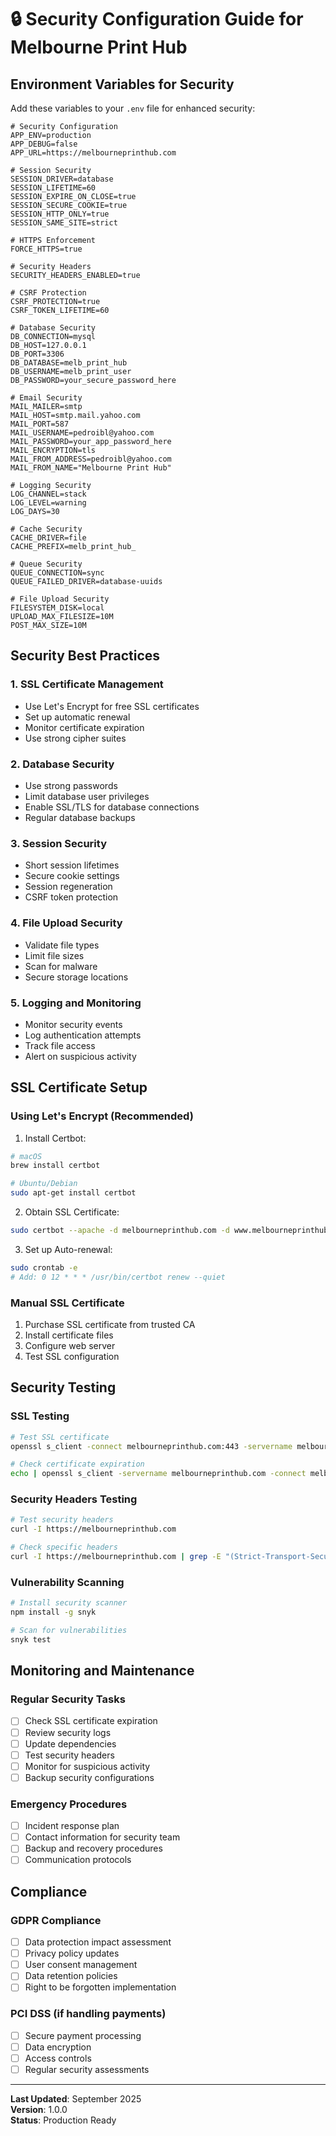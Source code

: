 # 🔒 Security Configuration Guide for Melbourne Print Hub

## Environment Variables for Security

Add these variables to your `.env` file for enhanced security:

```env
# Security Configuration
APP_ENV=production
APP_DEBUG=false
APP_URL=https://melbourneprinthub.com

# Session Security
SESSION_DRIVER=database
SESSION_LIFETIME=60
SESSION_EXPIRE_ON_CLOSE=true
SESSION_SECURE_COOKIE=true
SESSION_HTTP_ONLY=true
SESSION_SAME_SITE=strict

# HTTPS Enforcement
FORCE_HTTPS=true

# Security Headers
SECURITY_HEADERS_ENABLED=true

# CSRF Protection
CSRF_PROTECTION=true
CSRF_TOKEN_LIFETIME=60

# Database Security
DB_CONNECTION=mysql
DB_HOST=127.0.0.1
DB_PORT=3306
DB_DATABASE=melb_print_hub
DB_USERNAME=melb_print_user
DB_PASSWORD=your_secure_password_here

# Email Security
MAIL_MAILER=smtp
MAIL_HOST=smtp.mail.yahoo.com
MAIL_PORT=587
MAIL_USERNAME=pedroibl@yahoo.com
MAIL_PASSWORD=your_app_password_here
MAIL_ENCRYPTION=tls
MAIL_FROM_ADDRESS=pedroibl@yahoo.com
MAIL_FROM_NAME="Melbourne Print Hub"

# Logging Security
LOG_CHANNEL=stack
LOG_LEVEL=warning
LOG_DAYS=30

# Cache Security
CACHE_DRIVER=file
CACHE_PREFIX=melb_print_hub_

# Queue Security
QUEUE_CONNECTION=sync
QUEUE_FAILED_DRIVER=database-uuids

# File Upload Security
FILESYSTEM_DISK=local
UPLOAD_MAX_FILESIZE=10M
POST_MAX_SIZE=10M
```

## Security Best Practices

### 1. SSL Certificate Management
- Use Let's Encrypt for free SSL certificates
- Set up automatic renewal
- Monitor certificate expiration
- Use strong cipher suites

### 2. Database Security
- Use strong passwords
- Limit database user privileges
- Enable SSL/TLS for database connections
- Regular database backups

### 3. Session Security
- Short session lifetimes
- Secure cookie settings
- Session regeneration
- CSRF token protection

### 4. File Upload Security
- Validate file types
- Limit file sizes
- Scan for malware
- Secure storage locations

### 5. Logging and Monitoring
- Monitor security events
- Log authentication attempts
- Track file access
- Alert on suspicious activity

## SSL Certificate Setup

### Using Let's Encrypt (Recommended)

1. Install Certbot:
```bash
# macOS
brew install certbot

# Ubuntu/Debian
sudo apt-get install certbot
```

2. Obtain SSL Certificate:
```bash
sudo certbot --apache -d melbourneprinthub.com -d www.melbourneprinthub.com
```

3. Set up Auto-renewal:
```bash
sudo crontab -e
# Add: 0 12 * * * /usr/bin/certbot renew --quiet
```

### Manual SSL Certificate

1. Purchase SSL certificate from trusted CA
2. Install certificate files
3. Configure web server
4. Test SSL configuration

## Security Testing

### SSL Testing
```bash
# Test SSL certificate
openssl s_client -connect melbourneprinthub.com:443 -servername melbourneprinthub.com

# Check certificate expiration
echo | openssl s_client -servername melbourneprinthub.com -connect melbourneprinthub.com:443 2>/dev/null | openssl x509 -noout -dates
```

### Security Headers Testing
```bash
# Test security headers
curl -I https://melbourneprinthub.com

# Check specific headers
curl -I https://melbourneprinthub.com | grep -E "(Strict-Transport-Security|Content-Security-Policy|X-Frame-Options|X-Content-Type-Options)"
```

### Vulnerability Scanning
```bash
# Install security scanner
npm install -g snyk

# Scan for vulnerabilities
snyk test
```

## Monitoring and Maintenance

### Regular Security Tasks
- [ ] Check SSL certificate expiration
- [ ] Review security logs
- [ ] Update dependencies
- [ ] Test security headers
- [ ] Monitor for suspicious activity
- [ ] Backup security configurations

### Emergency Procedures
- [ ] Incident response plan
- [ ] Contact information for security team
- [ ] Backup and recovery procedures
- [ ] Communication protocols

## Compliance

### GDPR Compliance
- [ ] Data protection impact assessment
- [ ] Privacy policy updates
- [ ] User consent management
- [ ] Data retention policies
- [ ] Right to be forgotten implementation

### PCI DSS (if handling payments)
- [ ] Secure payment processing
- [ ] Data encryption
- [ ] Access controls
- [ ] Regular security assessments

---

**Last Updated**: September 2025  
**Version**: 1.0.0  
**Status**: Production Ready

